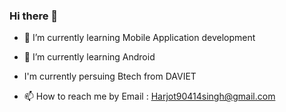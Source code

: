 ### Hi there 👋



- 🔭 I’m currently learning Mobile Application development
- 🌱 I’m currently learning Android
- I'm currently persuing Btech from DAVIET


- 📫 How to reach me by Email : Harjot90414singh@gmail.com

